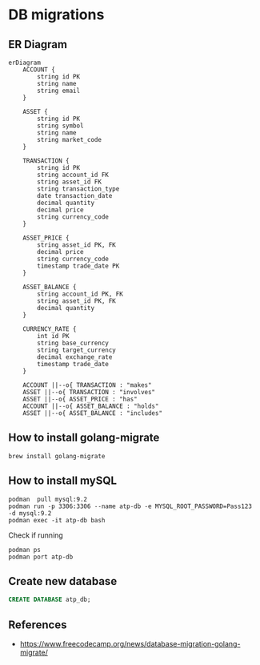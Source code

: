 # DB migrations

## ER Diagram
```mermaid
erDiagram
    ACCOUNT {
        string id PK
        string name
        string email
    }

    ASSET {
        string id PK
        string symbol
        string name
        string market_code
    }

    TRANSACTION {
        string id PK
        string account_id FK
        string asset_id FK
        string transaction_type
        date transaction_date
        decimal quantity
        decimal price
        string currency_code
    }

    ASSET_PRICE {
        string asset_id PK, FK
        decimal price
        string currency_code
        timestamp trade_date PK
    }

    ASSET_BALANCE {
        string account_id PK, FK
        string asset_id PK, FK
        decimal quantity
    }

    CURRENCY_RATE {
        int id PK
        string base_currency
        string target_currency
        decimal exchange_rate
        timestamp trade_date
    }

    ACCOUNT ||--o{ TRANSACTION : "makes"
    ASSET ||--o{ TRANSACTION : "involves"
    ASSET ||--o{ ASSET_PRICE : "has"
    ACCOUNT ||--o{ ASSET_BALANCE : "holds"
    ASSET ||--o{ ASSET_BALANCE : "includes"

```

## How to install golang-migrate
```shell
brew install golang-migrate
```

## How to install mySQL
```shell
podman  pull mysql:9.2
podman run -p 3306:3306 --name atp-db -e MYSQL_ROOT_PASSWORD=Pass123  -d mysql:9.2
podman exec -it atp-db bash
```

Check if running
```shell
podman ps 
podman port atp-db
```

## Create new database
```sql
CREATE DATABASE atp_db;
```

## References
- https://www.freecodecamp.org/news/database-migration-golang-migrate/